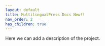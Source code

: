 ```yaml
---
layout: default
title: MultilingualPress Docs New!!
nav_order: 2
has_children: true
---
```


Here we can add a description of the project.
